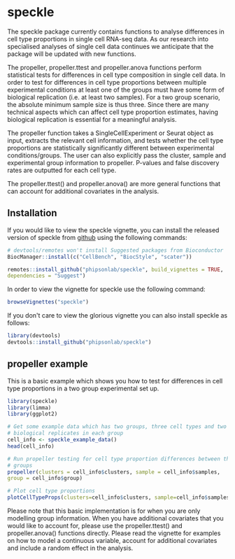 
# speckle

<!-- badges: start -->
<!-- badges: end -->

The speckle package currently contains functions to analyse differences in cell 
type proportions in single cell RNA-seq data. As our research into specialised 
analyses of single cell data continues we anticipate that the package will be 
updated with new functions.

The propeller, propeller.ttest and propeller.anova functions perform 
statistical tests for differences in cell type composition in single cell data. 
In order to test for differences in cell type proportions between multiple 
experimental conditions at least one of the groups must have some form of 
biological replication (i.e. at least two samples). For a two group scenario, 
the absolute minimum sample size is thus 
three. Since there are many technical aspects which can affect cell type 
proportion estimates, having biological replication is essential for a 
meaningful analysis.

The propeller function takes a SingleCellExperiment or Seurat object as input,
extracts the relevant cell information, and tests whether the cell type 
proportions are statistically significantly different between experimental
conditions/groups. The user can also explicitly pass the cluster, sample and 
experimental group information to propeller. P-values and false discovery rates 
are outputted for each cell type. 

The propeller.ttest() and propeller.anova() are more general functions that can 
account for additional covariates in the analysis.

## Installation

If you would like to view the speckle vignette, you can install the released 
version of speckle from [github](https://github.com/phipsonlab/speckle) using the 
following commands:

``` r
# devtools/remotes won't install Suggested packages from Bioconductor
BiocManager::install(c("CellBench", "BiocStyle", "scater"))

remotes::install_github("phipsonlab/speckle", build_vignettes = TRUE, 
dependencies = "Suggest")
```

In order to view the vignette for speckle use the following command:

``` r
browseVignettes("speckle")
```

If you don't care to view the glorious vignette you can also install speckle as 
follows:

``` r
library(devtools)
devtools::install_github("phipsonlab/speckle")
```

## propeller example

This is a basic example which shows you how to test for differences in cell 
type proportions in a two group experimental set up.

``` r
library(speckle)
library(limma)
library(ggplot2)

# Get some example data which has two groups, three cell types and two 
# biological replicates in each group
cell_info <- speckle_example_data()
head(cell_info)

# Run propeller testing for cell type proportion differences between the two 
# groups
propeller(clusters = cell_info$clusters, sample = cell_info$samples, 
group = cell_info$group)

# Plot cell type proportions
plotCellTypeProps(clusters=cell_info$clusters, sample=cell_info$samples)
```

Please note that this basic implementation is for when you are only modelling
group information. When you have additional covariates that you would like to 
account for, please use the propeller.ttest() and propeller.anova() functions
directly. Please read the vignette for examples on how to model a continuous 
variable, account for additional covariates and include a random effect in the 
analysis. 



